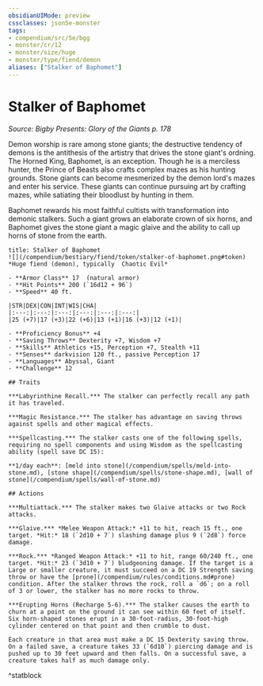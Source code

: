 ```yaml
---
obsidianUIMode: preview
cssclasses: json5e-monster
tags:
- compendium/src/5e/bgg
- monster/cr/12
- monster/size/huge
- monster/type/fiend/demon
aliases: ["Stalker of Baphomet"]
---
```

# Stalker of Baphomet
*Source: Bigby Presents: Glory of the Giants p. 178*  

Demon worship is rare among stone giants; the destructive tendency of demons is the antithesis of the artistry that drives the stone giant's ordning. The Horned King, Baphomet, is an exception. Though he is a merciless hunter, the Prince of Beasts also crafts complex mazes as his hunting grounds. Stone giants can become mesmerized by the demon lord's mazes and enter his service. These giants can continue pursuing art by crafting mazes, while satiating their bloodlust by hunting in them.

Baphomet rewards his most faithful cultists with transformation into demonic stalkers. Such a giant grows an elaborate crown of six horns, and Baphomet gives the stone giant a magic glaive and the ability to call up horns of stone from the earth.

```ad-statblock
title: Stalker of Baphomet
![](/compendium/bestiary/fiend/token/stalker-of-baphomet.png#token)
*Huge fiend (demon), typically  Chaotic Evil*

- **Armor Class** 17  (natural armor)
- **Hit Points** 200 (`16d12 + 96`)
- **Speed** 40 ft.

|STR|DEX|CON|INT|WIS|CHA|
|:---:|:---:|:---:|:---:|:---:|:---:|
|25 (+7)|17 (+3)|22 (+6)|13 (+1)|16 (+3)|12 (+1)|

- **Proficiency Bonus** +4
- **Saving Throws** Dexterity +7, Wisdom +7
- **Skills** Athletics +15, Perception +7, Stealth +11
- **Senses** darkvision 120 ft., passive Perception 17
- **Languages** Abyssal, Giant
- **Challenge** 12

## Traits

***Labyrinthine Recall.*** The stalker can perfectly recall any path it has traveled.

***Magic Resistance.*** The stalker has advantage on saving throws against spells and other magical effects.

***Spellcasting.*** The stalker casts one of the following spells, requiring no spell components and using Wisdom as the spellcasting ability (spell save DC 15):

**1/day each**: [meld into stone](/compendium/spells/meld-into-stone.md), [stone shape](/compendium/spells/stone-shape.md), [wall of stone](/compendium/spells/wall-of-stone.md)

## Actions

***Multiattack.*** The stalker makes two Glaive attacks or two Rock attacks.

***Glaive.*** *Melee Weapon Attack:* +11 to hit, reach 15 ft., one target. *Hit:* 18 (`2d10 + 7`) slashing damage plus 9 (`2d8`) force damage.

***Rock.*** *Ranged Weapon Attack:* +11 to hit, range 60/240 ft., one target. *Hit:* 23 (`3d10 + 7`) bludgeoning damage. If the target is a Large or smaller creature, it must succeed on a DC 19 Strength saving throw or have the [prone](/compendium/rules/conditions.md#prone) condition. After the stalker throws the rock, roll a `d6`; on a roll of 3 or lower, the stalker has no more rocks to throw.

***Erupting Horns (Recharge 5-6).*** The stalker causes the earth to churn at a point on the ground it can see within 60 feet of itself. Six horn-shaped stones erupt in a 30-foot-radius, 30-foot-high cylinder centered on that point and then crumble to dust.

Each creature in that area must make a DC 15 Dexterity saving throw. On a failed save, a creature takes 33 (`6d10`) piercing damage and is pushed up to 30 feet upward and then falls. On a successful save, a creature takes half as much damage only.
```
^statblock